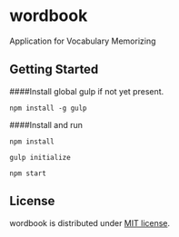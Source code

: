 # wordbook
Application for Vocabulary Memorizing

## Getting Started

####Install global gulp if not yet present.

`npm install -g gulp`

####Install and run

`npm install`

`gulp initialize`

`npm start`


## License
wordbook is distributed under [MIT license](http://mutedsolutions.mit-license.org/).
